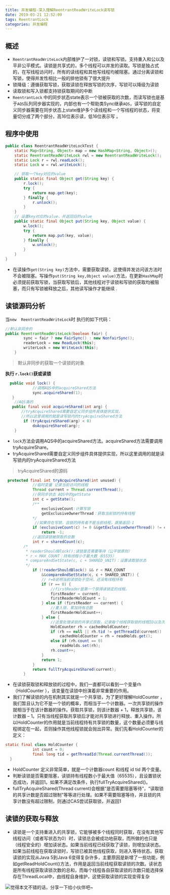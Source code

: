 ```yaml
---
title: 并发编程-深入理解ReentrantReadWriteLock读写锁
date: 2019-03-21 12:52:09
tags: ReentrantLock
categories: 并发编程
---
```


## 概述

- `ReentrantReadWriteLock`内部维护了一对锁，读锁和写锁。支持重入和公以及平非公平模式。读锁是共享式的，多个线程可以并发的读取。写锁是独占式的，在写线程访问时，所有的读线程和其他写线程均被阻塞。通过分离读锁和写锁，使得并发性相比一般的排他锁有了很大提升
- 锁降级：遵循获取写锁，获取读锁在释放写锁的次序，写锁可以降级为读锁
- 读取锁和写入锁都支持锁获取期间的中断
- `ReentrantLock` 中的同步状态state表示一个锁被获取的次数，而读写锁也是基于`AQS`队列同步器实现的，内部也有一个帮助类Sync继承`AQS`，读写锁的自定义同步器需要在同步状态上state维护多个读线程和一个写线程的状态，将变量切分成了两个部分，高16位表示读，低16位表示写 。 

## 程序中使用

```java
public class ReentrantReadWriteLockTest {
    static Map<String, Object> map = new HashMap<String, Object>();
    static ReentrantReadWriteLock rwl = new ReentrantReadWriteLock();
    static Lock r = rwl.readLock();
    static Lock w = rwl.writeLock();

    // 获取一个key对应的value
    public static final Object get(String key) {
        r.lock();
        try {
            return map.get(key);
        } finally {
            r.unlock();
        }
    }
    // 设置key对应的value，并返回旧的value
    public static final Object put(String key, Object value) {
        w.lock();
        try {
            return map.put(key, value);
        } finally {
            w.unlock();
        }
    }
}

```

* 在读操作`get(String key)`方法中，需要获取读锁，这使得并发访问该方法时不会被阻塞。写操作`put(String key,Object value)`方法，在更新`HashMap`时必须提前获取写锁，当获取写锁后，其他线程对于读锁和写锁的获取均被阻塞，而只有写锁被释放之后，其他读写操作才能继续 .



## 读锁源码分析

当`new  ReentrantReadWriteLock`时 执行的如下代码：

```java
//默认非同步的
public ReentrantReadWriteLock(boolean fair) {
        sync = fair ? new FairSync() : new NonfairSync();
        readerLock = new ReadLock(this);
        writerLock = new WriteLock(this);
    }
```

> 默认非同步的获取一个读锁的对象

**执行 `r.lock()`获或读锁**

```java
  public void lock() {
      		//调用AQS中的acquireShared方法
            sync.acquireShared(1);
   }
	//AQS类的
   public final void acquireShared(int arg) {
       //tryAcquireShared需要自定义同步组件具体提供实现，
       //所以这里调用的就是读写锁内的tryAcquireShared方法
        if (tryAcquireShared(arg) < 0)
            doAcquireShared(arg);
    }
```

* `lock`方法会调用AQS中的acquireShared方法。acquireShared方法需要调用tryAcquireShare。
* tryAcquireShared需要自定义同步组件具体提供实现，所以这里调用的就是读写锁内的tryAcquireShared方法

> tryAcquireShared的源码

```java
 protected final int tryAcquireShared(int unused) {
     		//临时变量 记录当前访问的线程
            Thread current = Thread.currentThread();
     		//获同步状态 AQS中的getState
            int c = getState();
     		/**
     			exclusiveCount:计算写锁
     			getExclusiveOwnerThread：获取当前锁的持有线程
     		*/
     		 //如果存在写锁，且锁的持有者不是当前线程，直接返回-1
            if (exclusiveCount(c) != 0 &&getExclusiveOwnerThread() != current)
                return -1;
     		//返回读锁被获取的总数
            int r = sharedCount(c);
        /*
         * readerShouldBlock():读锁是否需要等待（公平锁原则）
         * r < MAX_COUNT：持有线程小于最大数（65535）
         * compareAndSetState(c, c + SHARED_UNIT)：设置读取锁状态
         */
            if (!readerShouldBlock() && r < MAX_COUNT 
                &&compareAndSetState(c, c + SHARED_UNIT)) {
                // r=0说明当前读锁处于空闲，还没有线程持有
                if (r == 0) {
                    //firstReader是第一个获得读锁定的线程。
                    firstReader = current;
                    firstReaderHoldCount = 1;
                } else if (firstReader == current) {
                    //重入锁，累加持有总数
                    firstReaderHoldCount++;
                } else {
                    //这里处理读锁的共享式获取，记录每个线程获取锁的线程ID以及次数
                    HoldCounter rh = cachedHoldCounter;
                    if (rh == null || rh.tid != getThreadId(current))
                        cachedHoldCounter = rh = readHolds.get();
                    else if (rh.count == 0)
                        readHolds.set(rh);
                    rh.count++;
                }
                return 1;
            }
            return fullTryAcquireShared(current);
        }
```

* 在读锁获取锁和释放锁的过程中，我们一直都可以看到一个变量rh （HoldCounter ），该变量在读锁中扮演着非常重要的作用。
* 我们了解读锁的内在机制其实就是一个共享锁，为了更好理解HoldCounter ，我们暂且认为它不是一个锁的概率，而相当于一个计数器。一次共享锁的操作就相当于在该计数器的操作。获取共享锁，则该计数器 + 1，释放共享锁，该计数器 – 1。只有当线程获取共享锁后才能对共享锁进行释放、重入操作。所以HoldCounter的作用就是当前线程持有共享锁的数量，这个数量必须要与线程绑定在一起，否则操作其他线程锁就会抛出异常。我们先看HoldCounter的定义：

```java
static final class HoldCounter {
            int count = 0;
            final long tid = getThreadId(Thread.currentThread());
  }
```

* HoldCounter 定义非常简单，就是一个计数器count 和线程 id tid 两个变量。
* 判断读锁是否需要阻塞，读锁持有线程数小于最大值（65535），且设置锁状态成功，并返回1。如果不满足改条件，执行fullTryAcquireShared()。
* fullTryAcquireShared(Thread current)会根据“是否需要阻塞等待”，“读取锁的共享计数是否超过限制”等等进行处理。如果不需要阻塞等待，并且锁的共享计数没有超过限制，则通过CAS尝试获取锁，并返回1

## 读锁的获取与释放

* 读锁是一个支持重进入的共享锁，它能够被多个线程同时获取，在没有其他写线程访问（或者写状态为0）时，读锁总会被成功地获取，而所做的也只是（线程安全的）增加读状态。如果当前线程已经获取了读锁，则增加读状态。如果当前线程在获取读锁时，写锁已被其他线程获取，则进入等待状态。获取读锁的实现从Java 5到Java 6变得复杂许多，主要原因是新增了一些功能，例如getReadHoldCount()方法，作用是返回当前线程获取读锁的次数。读状态是所有线程获取读锁次数的总和，而每个线程各自获取读锁的次数只能选择保存在ThreadLocal中，由线程自身维护，这使获取读锁的实现变得复杂 



![觉得本文不错的话，分享一下给小伙伴吧~](http://wx1.sinaimg.cn/large/006b7Nxngy1g1eu6ewhl9j30760763yz.jpg)